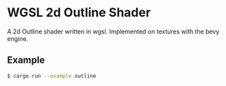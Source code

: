 # WGSL 2d Outline Shader

A 2d Outline shader written in wgsl. Implemented on textures with the bevy engine.

## Example
```bash
$ cargo run --example outline
```

